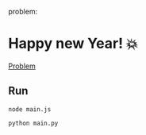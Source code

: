 problem:

# Happy new Year! 💥

<a href="https://codeforces.com/group/MWSDmqGsZm/contest/223338/problem/U"> Problem</a>

## Run

```
node main.js
```

```
python main.py
```